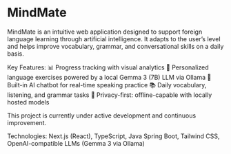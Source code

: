 # MindMate
MindMate is an intuitive web application designed to support foreign language learning through artificial intelligence. It adapts to the user’s level and helps improve vocabulary, grammar, and conversational skills on a daily basis.

Key Features:
📊 Progress tracking with visual analytics
🤖 Personalized language exercises powered by a local Gemma 3 (7B) LLM via Ollama
💬 Built-in AI chatbot for real-time speaking practice
📚 Daily vocabulary, listening, and grammar tasks
🔐 Privacy-first: offline-capable with locally hosted models

This project is currently under active development and continuous improvement.

Technologies:
Next.js (React), TypeScript, Java Spring Boot, Tailwind CSS, OpenAI-compatible LLMs (Gemma 3 via Ollama)
